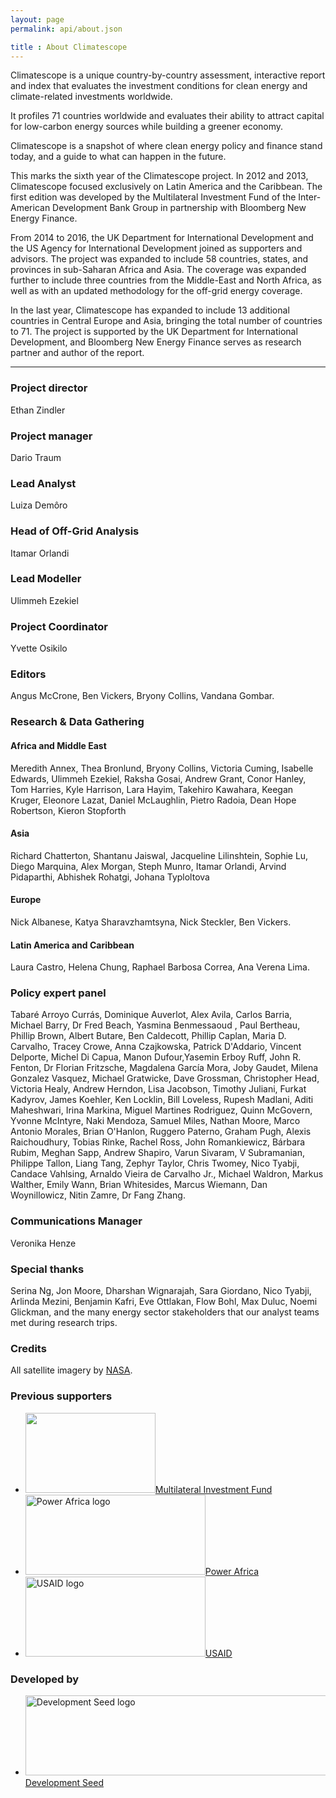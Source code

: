 ```yaml
---
layout: page
permalink: api/about.json

title : About Climatescope
---
```

Climatescope is a unique country-by-country assessment, interactive report and index that evaluates the investment conditions for clean energy and climate-related investments worldwide.

It profiles 71 countries worldwide and evaluates their ability to attract capital for low-carbon energy sources while building a greener economy.

Climatescope is a snapshot of where clean energy policy and finance stand today, and a guide to what can happen in the future.

This marks the sixth year of the Climatescope project. In 2012 and 2013, Climatescope focused exclusively on Latin America and the Caribbean. The first edition was developed by the Multilateral Investment Fund of the Inter-American Development Bank Group in partnership with Bloomberg New Energy Finance.

From 2014 to 2016, the UK Department for International Development and the US Agency for International Development  joined as supporters and advisors. The project was expanded to include 58 countries, states, and provinces in sub-Saharan Africa and Asia.  The coverage was expanded further to include three countries from the Middle-East and North Africa, as well as with an updated methodology for the off-grid energy coverage.

In the last year, Climatescope has expanded to include 13 additional countries in Central Europe and Asia, bringing the total number of countries to 71. The project is supported by the UK Department for International Development, and Bloomberg New Energy Finance serves as research partner and author of the report.

***

### Project director
Ethan Zindler

### Project manager
Dario Traum 

### Lead Analyst
Luiza Demôro

### Head of Off-Grid Analysis
Itamar Orlandi

### Lead Modeller 
Ulimmeh Ezekiel

### Project Coordinator
Yvette Osikilo

### Editors
Angus McCrone, Ben Vickers, Bryony Collins, Vandana Gombar.

### Research & Data Gathering

#### Africa and Middle East
Meredith Annex, Thea Bronlund, Bryony Collins, Victoria Cuming, Isabelle Edwards, Ulimmeh Ezekiel, Raksha Gosai, Andrew Grant, Conor Hanley, Tom Harries, Kyle Harrison, Lara Hayim, Takehiro Kawahara, Keegan Kruger, Eleonore Lazat, Daniel McLaughlin, Pietro Radoia, Dean Hope Robertson, Kieron Stopforth

#### Asia
Richard Chatterton, Shantanu Jaiswal, Jacqueline Lilinshtein, Sophie Lu, Diego Marquina, Alex Morgan, Steph Munro, Itamar Orlandi, Arvind Pidaparthi, Abhishek Rohatgi, Johana Typloltova 

#### Europe
Nick Albanese, Katya Sharavzhamtsyna, Nick Steckler, Ben Vickers.

#### Latin America and Caribbean
Laura Castro, Helena Chung, Raphael Barbosa Correa, Ana Verena Lima.

### Policy expert panel
Tabaré 	Arroyo Currás, Dominique Auverlot, Alex Avila, Carlos Barria, Michael Barry, Dr Fred Beach,
Yasmina Benmessaoud , Paul Bertheau, Phillip Brown, Albert Butare, Ben Caldecott, Phillip Caplan,
Maria D. Carvalho, Tracey Crowe, Anna Czajkowska, Patrick D'Addario, Vincent	 Delporte, Michel Di Capua, Manon Dufour,Yasemin Erboy Ruff, John R. Fenton, Dr Florian Fritzsche, Magdalena  García Mora, Joby Gaudet, Milena Gonzalez Vasquez, Michael  Gratwicke, Dave Grossman, Christopher  Head, Victoria  Healy, Andrew  Herndon, Lisa  Jacobson, Timothy Juliani, Furkat Kadyrov, James  Koehler, Ken Locklin, Bill Loveless, Rupesh Madlani, Aditi  Maheshwari, Irina Markina, Miguel	Martines Rodriguez, Quinn McGovern, Yvonne McIntyre, Naki Mendoza, Samuel  Miles, Nathan Moore, Marco Antonio Morales, Brian  O'Hanlon, Ruggero Paterno, Graham  Pugh, Alexis  Raichoudhury, Tobias	Rinke,
Rachel Ross, John  Romankiewicz, Bárbara Rubim, Meghan  Sapp, Andrew  Shapiro, Varun Sivaram, V Subramanian, Philippe Tallon, Liang Tang, Zephyr Taylor, Chris Twomey, Nico Tyabji, Candace Vahlsing,
Arnaldo	 Vieira de Carvalho Jr., Michael	Waldron, Markus Walther, Emily Wann, Brian Whitesides, Marcus	 Wiemann, Dan Woynillowicz, Nitin Zamre, Dr Fang Zhang.

### Communications Manager
Veronika Henze

### Special thanks
Serina Ng, Jon Moore, Dharshan Wignarajah, Sara Giordano, Nico Tyabji, Arlinda Mezini, Benjamin Kafri, Eve Ottlakan, Flow Bohl, Max Duluc, Noemi Glickman, and the many energy sector stakeholders that our analyst teams met during research trips.

### Credits
All satellite imagery by [NASA](http://earthobservatory.nasa.gov/?eocn=topnav&eoci=logo).

### Previous supporters
<ul class="logo-list">
  <li><a class="logo-fomin" href="http://www.fomin.org/" title="" target="_blank"><img width="208" height="128" alt="" src="{{ site.baseurl }}/assets/graphics/layout/logo-fomin-en-flat-pos.svg"><span>Multilateral Investment Fund</span></a></li>
  <li><a class="logo-powerafrica" href="http://www.usaid.gov/powerafrica" title="Visit Power Africa" target="_blank"><img width="288" height="128" alt="Power Africa logo" src="{{ site.baseurl }}/assets/graphics/layout/logo-powerafrica-flat-pos.svg"><span>Power Africa</span></a></li>
  <li><a class="logo-usaid" href="http://www.usaid.gov" title="Visit USAID"  target="_blank"><img width="288" height="128" alt="USAID logo" src="{{ site.baseurl }}/assets/graphics/layout/logo-usaid-flat-pos.svg" /><span>USAID</span></a></li>
</ul>

### Developed by
<ul class="logo-list">
  <li><a class="logo-devseed" href="http://developmentseed.org/" title="Visit Development Seed" target="_blank"><img width="750" height="128" alt="Development Seed logo" src="{{ site.baseurl }}/assets/graphics/layout/logo-devseed-flat-pos.svg" /><span>Development Seed</span></a></li>
</ul>

